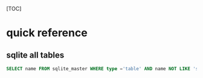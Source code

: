 [TOC]

# quick reference

## sqlite all tables

```sql
SELECT name FROM sqlite_master WHERE type ='table' AND name NOT LIKE 'sqlite_%';
```

